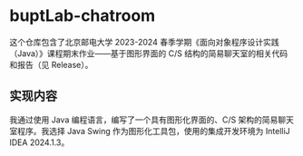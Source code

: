 # buptLab-chatroom

这个仓库包含了北京邮电大学 2023-2024 春季学期《面向对象程序设计实践（Java）》课程期末作业——基于图形界面的 C/S 结构的简易聊天室的相关代码和报告（见 Release）。

## 实现内容

我通过使用 Java 编程语言，编写了一个具有图形化界面的、C/S 架构的简易聊天室程序。我选择 Java Swing 作为图形化工具包，使用的集成开发环境为 IntelliJ IDEA 2024.1.3。
